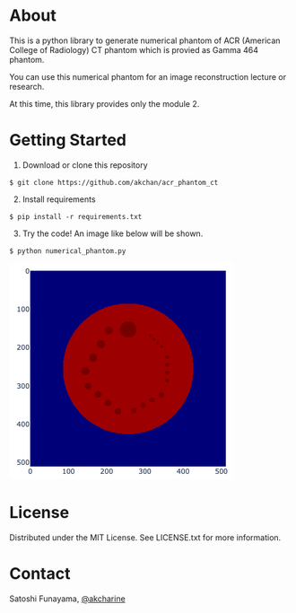 
# About

This is a python library to generate numerical phantom of ACR (American College of Radiology)
CT phantom which is provied as Gamma 464 phantom.

You can use this numerical phantom for an image reconstruction lecture or research.

At this time, this library provides only the module 2.

# Getting Started

1. Download or clone this repository

```
$ git clone https://github.com/akchan/acr_phantom_ct
```

2. Install requirements

```
$ pip install -r requirements.txt
```

3. Try the code! An image like below will be shown.

```
$ python numerical_phantom.py
```

![](./module2.png)

# License

Distributed under the MIT License. See LICENSE.txt for more information.

# Contact

Satoshi Funayama, [@akcharine](https://twitter.com/akcharine)
